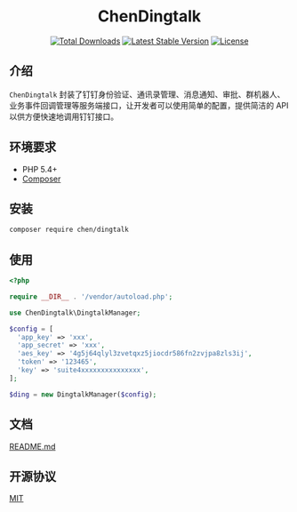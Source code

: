 <h1 align="center"> ChenDingtalk </h1>

<p align="center">
<a href="https://packagist.org/packages/chen/dingtalk"><img src="https://poser.pugx.org/chen/dingtalk/d/total.svg" alt="Total Downloads"></a>
<a href="https://packagist.org/packages/chen/dingtalk"><img src="https://poser.pugx.org/chen/dingtalk/v/stable.svg" alt="Latest Stable Version"></a>
<a href="https://packagist.org/packages/chen/dingtalk"><img src="https://poser.pugx.org/chen/dingtalk/license.svg" alt="License"></a>
</p>

## 介绍
`ChenDingtalk` 封装了钉钉身份验证、通讯录管理、消息通知、审批、群机器人、业务事件回调管理等服务端接口，让开发者可以使用简单的配置，提供简洁的 API 以供方便快速地调用钉钉接口。

## 环境要求
* PHP 5.4+
* [Composer](https://getcomposer.org/)

## 安装
```bash
composer require chen/dingtalk
```

## 使用
```php
<?php

require __DIR__ . '/vendor/autoload.php';

use ChenDingtalk\DingtalkManager;

$config = [
  'app_key' => 'xxx',
  'app_secret' => 'xxx',
  'aes_key' => '4g5j64qlyl3zvetqxz5jiocdr586fn2zvjpa8zls3ij',
  'token' => '123465',
  'key' => 'suite4xxxxxxxxxxxxxxx',
];

$ding = new DingtalkManager($config);
```

## 文档
[README.md](docs/README.md)

## 开源协议
[MIT](LICENSE)

